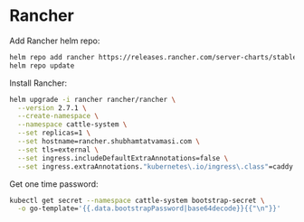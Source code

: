# Rancher


Add Rancher helm repo:
```bash
helm repo add rancher https://releases.rancher.com/server-charts/stable
helm repo update
```

Install Rancher:
```bash
helm upgrade -i rancher rancher/rancher \
  --version 2.7.1 \
  --create-namespace \
  --namespace cattle-system \
  --set replicas=1 \
  --set hostname=rancher.shubhamtatvamasi.com \
  --set tls=external \
  --set ingress.includeDefaultExtraAnnotations=false \
  --set ingress.extraAnnotations."kubernetes\.io/ingress\.class"=caddy
```

Get one time password:
```bash
kubectl get secret --namespace cattle-system bootstrap-secret \
  -o go-template='{{.data.bootstrapPassword|base64decode}}{{"\n"}}'
```
